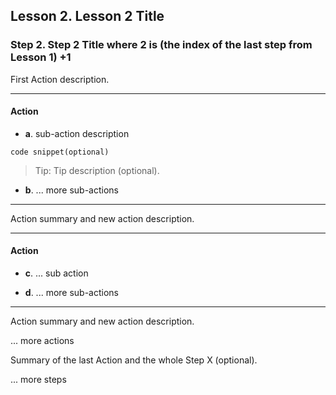 ## Lesson 2. Lesson 2 Title

### Step 2. Step 2 Title where 2 is (the index of the last step from Lesson 1) +1

First Action description.

<hr data-action="start" />

#### Action

* **a**. sub-action description

```
code snippet(optional)
```

> Tip: Tip description (optional).

* **b**. ... more sub-actions

<hr data-action="end" />

Action summary and new action description.

<hr data-action="start" />

#### Action

* **c**. ... sub action

* **d**. ... more sub-actions

<hr data-action="end" />

Action summary and new action description.

... more actions

Summary of the last Action and the whole Step X (optional).

... more steps